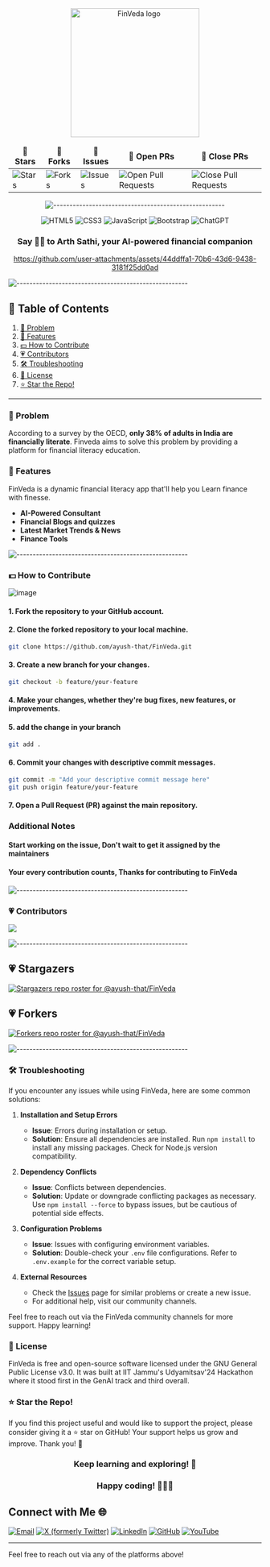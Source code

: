 <div align="center">
<a href="https://fin-veda.vercel.app/" target="_blank" title="Go to the FinVeda website"><img height="256px" alt="FinVeda logo" src="https://github.com/user-attachments/assets/5e45e1f4-7e0d-45b1-914d-80b6ab77ddd8"></a>
<table align="center">
    <thead align="center">
        <tr border: 2px;>
            <td><b>🌟 Stars</b></td>
            <td><b>🍴 Forks</b></td>
            <td><b>🐛 Issues</b></td>
            <td><b>🔔 Open PRs</b></td>
            <td><b>🔕 Close PRs</b></td>
        </tr>
     </thead>
    <tbody>
         <tr>
            <td><img alt="Stars" src="https://img.shields.io/github/stars/ayush-that/FinVeda?style=flat&logo=github"/></td>
             <td><img alt="Forks" src="https://img.shields.io/github/forks/ayush-that/FinVeda?style=flat&logo=github"/></td>
            <td><img alt="Issues" src="https://img.shields.io/github/issues/ayush-that/FinVeda?style=flat&logo=github"/></td>
            <td><img alt="Open Pull Requests" src="https://img.shields.io/github/issues-pr/ayush-that/FinVeda?style=flat&logo=github"/></td>
           <td><img alt="Close Pull Requests" src="https://img.shields.io/github/issues-pr-closed/ayush-that/FinVeda?style=flat&color=critical&logo=github"/></td>
        </tr>
    </tbody>
</table>
   
![-----------------------------------------------------](https://raw.githubusercontent.com/andreasbm/readme/master/assets/lines/rainbow.png)
   
![HTML5](https://img.shields.io/badge/html5-%23E34F26.svg?style=for-the-badge&logo=html5&logoColor=white)
![CSS3](https://img.shields.io/badge/css3-%231572B6.svg?style=for-the-badge&logo=css3&logoColor=white)
![JavaScript](https://img.shields.io/badge/javascript-%23323330.svg?style=for-the-badge&logo=javascript&logoColor=%23F7DF1E)
![Bootstrap](https://img.shields.io/badge/bootstrap-%238511FA.svg?style=for-the-badge&logo=bootstrap&logoColor=white)
![ChatGPT](https://img.shields.io/badge/chatGPT-74aa9c?style=for-the-badge&logo=openai&logoColor=white)

###  Say 👋🏼 to Arth Sathi, your AI-powered financial companion

https://github.com/user-attachments/assets/44ddffa1-70b6-43d6-9438-3181f25dd0ad

</div>

![-----------------------------------------------------](https://raw.githubusercontent.com/andreasbm/readme/master/assets/lines/rainbow.png)

## 📑 Table of Contents
1. [🤔 Problem](#-problem)
2. [🌟 Features](#-features)
3. [💵 How to Contribute](#-how-to-contribute)
4. [💗 Contributors](#-contributors)
5. [🛠️ Troubleshooting](#️-troubleshooting)
6. [🥑 License](#-license)
7. [⭐ Star the Repo!](#-star-the-repo)
   
---

### 🤔 Problem

According to a survey by the OECD, <b>only 38% of adults in India are financially literate</b>. Finveda aims to solve this problem by providing a platform for financial literacy education.

### 🌟 Features
FinVeda is a dynamic financial literacy app that'll help you Learn finance with finesse.
<strong>
- AI-Powered Consultant
- Financial Blogs and quizzes 
- Latest Market Trends & News
- Finance Tools
</strong>

![-----------------------------------------------------](https://raw.githubusercontent.com/andreasbm/readme/master/assets/lines/rainbow.png)


### 💵 How to Contribute

   ![image](https://github.com/user-attachments/assets/5263dc32-ce09-4835-b964-7f996e970eb5)

   #### 1. Fork the repository to your GitHub account.
   #### 2. Clone the forked repository to your local machine.
   ```bash
   git clone https://github.com/ayush-that/FinVeda.git
   ```
   #### 3. Create a new branch for your changes.
   ```bash
   git checkout -b feature/your-feature
   ```
   #### 4. Make your changes, whether they're bug fixes, new features, or improvements.
   #### 5. add the change in your branch
   ```bash
   git add .
   ```
   #### 6. Commit your changes with descriptive commit messages.
   ```bash
   git commit -m "Add your descriptive commit message here"
   git push origin feature/your-feature
   ```
   #### 7. Open a Pull Request (PR) against the main repository.
### Additional Notes
   #### Start working on the issue, Don't wait to get it assigned by the maintainers
   #### Your every contribution counts, Thanks for contributing to FinVeda

![-----------------------------------------------------](https://raw.githubusercontent.com/andreasbm/readme/master/assets/lines/rainbow.png)

### 💗 Contributors

<a href="https://github.com/ayush-that/FinVeda/graphs/contributors">
  <img src="https://contrib.rocks/image?repo=ayush-that/FinVeda" />
</a>

![-----------------------------------------------------](https://raw.githubusercontent.com/andreasbm/readme/master/assets/lines/rainbow.png)

## 💗 Stargazers

<div align='left'>

[![Stargazers repo roster for @ayush-that/FinVeda](https://reporoster.com/stars/ayush-that/FinVeda)](https://github.com/ayush-that/FinVeda/stargazers)

</div>

## 💗 Forkers

[![Forkers repo roster for @ayush-that/FinVeda](https://reporoster.com/forks/ayush-that/FinVeda)](https://github.com/ayush-that/FinVeda/network/members)


![-----------------------------------------------------](https://raw.githubusercontent.com/andreasbm/readme/master/assets/lines/rainbow.png)




### 🛠️ Troubleshooting

If you encounter any issues while using FinVeda, here are some common solutions:

1. **Installation and Setup Errors**
   - **Issue**: Errors during installation or setup.
   - **Solution**: Ensure all dependencies are installed. Run `npm install` to install any missing packages. Check for Node.js version compatibility.

2. **Dependency Conflicts**
   - **Issue**: Conflicts between dependencies.
   - **Solution**: Update or downgrade conflicting packages as necessary. Use `npm install --force` to bypass issues, but be cautious of potential side effects.

3. **Configuration Problems**
   - **Issue**: Issues with configuring environment variables.
   - **Solution**: Double-check your `.env` file configurations. Refer to `.env.example` for the correct variable setup.

4. **External Resources**
   - Check the [Issues](https://github.com/ayush-that/FinVeda/issues) page for similar problems or create a new issue.
   - For additional help, visit our community channels.

Feel free to reach out via the FinVeda community channels for more support. Happy learning! 


### 🥑 License

FinVeda is free and open-source software licensed under the GNU General Public License v3.0. It was built at IIT Jammu's Udyamitsav'24 Hackathon where it stood first in the GenAI track and third overall.

### ⭐ Star the Repo!
If you find this project useful and would like to support the project, please consider giving it a ⭐ star on GitHub! Your support helps us grow and improve. Thank you! 🙌

<h3 align="center">Keep learning and exploring! 🚀</h3>
<h3 align="center">Happy coding! 👩‍💻🎉 </h3>


## Connect with Me 🌐

[![Email](https://img.shields.io/badge/Email-D14836?style=flat-square&logo=gmail&logoColor=white)](mailto:ayush1337@hotmail.com)
[![X (formerly Twitter)](https://img.shields.io/badge/X-1DA1F2?style=flat-square&logo=x&logoColor=white)](https://x.com/shydev69)
[![LinkedIn](https://img.shields.io/badge/LinkedIn-0077B5?style=flat-square&logo=linkedin&logoColor=white)](https://www.linkedin.com/in/ayush-that/)
[![GitHub](https://img.shields.io/badge/GitHub-181717?style=flat-square&logo=github&logoColor=white)](https://github.com/ayush-that)
[![YouTube](https://img.shields.io/badge/YouTube-FF0000?style=flat-square&logo=youtube&logoColor=white)](https://www.youtube.com/@ayush-that)

---

Feel free to reach out via any of the platforms above!

